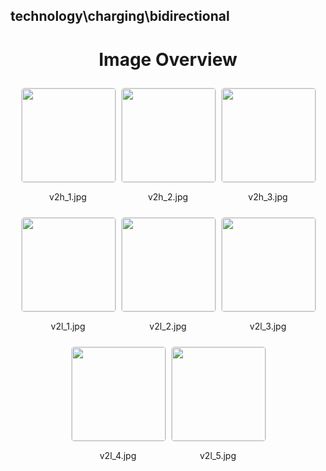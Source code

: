 ## technology\charging\bidirectional

<style>
    .image-gallery {
        display: flex;
        flex-wrap: wrap;
        gap: 10px;
        justify-content: center;
        padding: 10px;
    }
    .image-gallery img {
        width: 150px;
        height: auto;
        border: 1px solid #ddd;
        border-radius: 5px;
    }
    .image-gallery div {
        flex: 1 1 calc(33.333% - 20px); /* Three images per row on large screens */
        max-width: 150px;
        text-align: center;
    }
    @media (max-width: 768px) {
        .image-gallery div {
            flex: 1 1 calc(50% - 20px); /* Two images per row on medium screens */
        }
    }
    @media (max-width: 480px) {
        .image-gallery div {
            flex: 1 1 100%; /* One image per row on small screens */
        }
    }
</style>
<h1 style ="text-align: center;"> Image Overview </h1> <div class="image-gallery">
<div>
<img src="https://media.evkx.net/multimedia/technology/charging/bidirectional/v2h_1_st.jpg">
<p>v2h_1.jpg</p>
</div>
<div>
<img src="https://media.evkx.net/multimedia/technology/charging/bidirectional/v2h_2_st.jpg">
<p>v2h_2.jpg</p>
</div>
<div>
<img src="https://media.evkx.net/multimedia/technology/charging/bidirectional/v2h_3_st.jpg">
<p>v2h_3.jpg</p>
</div>
<div>
<img src="https://media.evkx.net/multimedia/technology/charging/bidirectional/v2l_1_st.jpg">
<p>v2l_1.jpg</p>
</div>
<div>
<img src="https://media.evkx.net/multimedia/technology/charging/bidirectional/v2l_2_st.jpg">
<p>v2l_2.jpg</p>
</div>
<div>
<img src="https://media.evkx.net/multimedia/technology/charging/bidirectional/v2l_3_st.jpg">
<p>v2l_3.jpg</p>
</div>
<div>
<img src="https://media.evkx.net/multimedia/technology/charging/bidirectional/v2l_4_st.jpg">
<p>v2l_4.jpg</p>
</div>
<div>
<img src="https://media.evkx.net/multimedia/technology/charging/bidirectional/v2l_5_st.jpg">
<p>v2l_5.jpg</p>
</div>
</div>
